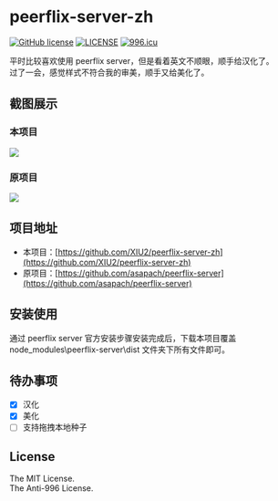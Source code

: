 # peerflix-server-zh

[![GitHub license](https://img.shields.io/github/license/XIU2/SHELL.svg?style=flat-square)](https://github.com/XIU2/SHELL/blob/master/LICENSE)
[![LICENSE](https://img.shields.io/badge/license-Anti%20996-blue.svg?style=flat-square)](https://github.com/996icu/996.ICU/blob/master/LICENSE)
[![996.icu](https://img.shields.io/badge/link-996.icu-red.svg?style=flat-square)](https://996.icu)

平时比较喜欢使用 peerflix server，但是看着英文不顺眼，顺手给汉化了。  
过了一会，感觉样式不符合我的审美，顺手又给美化了。

## 截图展示

### 本项目

![](https://raw.githubusercontent.com/XIU2/peerflix-server-zh/master/images/example-04.png)

### 原项目

![](https://raw.githubusercontent.com/XIU2/peerflix-server-zh/master/images/example-02.png)

## 项目地址

 - 本项目：[https://github.com/XIU2/peerflix-server-zh](https://github.com/XIU2/peerflix-server-zh)
 - 原项目：[https://github.com/asapach/peerflix-server](https://github.com/asapach/peerflix-server)

## 安装使用

通过 peerflix server 官方安装步骤安装完成后，下载本项目覆盖 node_modules\peerflix-server\dist 文件夹下所有文件即可。

## 待办事项
- [x] 汉化
- [x] 美化
- [ ] 支持拖拽本地种子

## License

The MIT License.  
The Anti-996 License.

